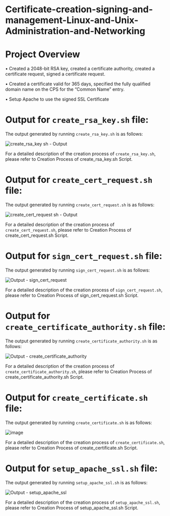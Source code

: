 # Certificate-creation-signing-and-management-Linux-and-Unix-Administration-and-Networking

# Project Overview
•	Created a 2048-bit RSA key, created a certificate authority, created a certificate request, signed a certificate request.

•	Created a certificate valid for 365 days, specified the fully qualified domain name on the CPS for the “Common Name” entry.

•	Setup Apache to use the signed SSL Certificate

# Output for `create_rsa_key.sh` file:

The output generated by running `create_rsa_key.sh` is as follows:

![create_rsa_key sh - Output](https://github.com/Viralli/Certificate-creation-signing-and-management-Linux-and-Unix-Administration-and-Networking-/assets/92823324/1aef1c9a-5565-4352-a021-602734f6b9b6)

For a detailed description of the creation process of `create_rsa_key.sh`, please refer to Creation Process of create_rsa_key.sh Script.

# Output for `create_cert_request.sh` file:

The output generated by running `create_cert_request.sh` is as follows:

![create_cert_request sh - Output](https://github.com/NazariiTheBest/PractiseUdemy/assets/92823324/6944e122-63b9-4578-a618-067b06bb5ca4)

For a detailed description of the creation process of `create_cert_request.sh`, please refer to Creation Process of create_cert_request.sh Script.

# Output for `sign_cert_request.sh` file:

The output generated by running `sign_cert_request.sh` is as follows:

![Output - sign_cert_request](https://github.com/Viralli/Certificate-creation-signing-and-management-Linux-and-Unix-Administration-and-Networking-/assets/92823324/6d23e2b7-d4a1-4f02-af66-0922194256d5)

For a detailed description of the creation process of `sign_cert_request.sh`, please refer to Creation Process of sign_cert_request.sh Script.

# Output for `create_certificate_authority.sh` file:

The output generated by running `create_certificate_authority.sh` is as follows:

![Output - create_certificate_authority](https://github.com/Viralli/Certificate-creation-signing-and-management-Linux-and-Unix-Administration-and-Networking-/assets/92823324/75bdbd2b-8fa3-4a0a-87a3-b173a56bc0ef)

For a detailed description of the creation process of `create_certificate_authority.sh`, please refer to Creation Process of create_certificate_authority.sh Script.

# Output for `create_certificate.sh` file:

The output generated by running `create_certificate.sh` is as follows:

![image](https://github.com/Viralli/Certificate-creation-signing-and-management-Linux-and-Unix-Administration-and-Networking-/assets/92823324/46425cfa-8473-4daa-8b88-31ea0708aa44)

For a detailed description of the creation process of `create_certificate.sh`, please refer to Creation Process of create_certificate.sh Script.

# Output for `setup_apache_ssl.sh` file:

The output generated by running `setup_apache_ssl.sh` is as follows:

![Output - setup_apache_ssl](https://github.com/Viralli/Certificate-creation-signing-and-management-Linux-and-Unix-Administration-and-Networking-/assets/92823324/e8540acf-23e2-4973-9fb5-c09c5e83f9e0)

For a detailed description of the creation process of `setup_apache_ssl.sh`, please refer to Creation Process of setup_apache_ssl.sh Script.
